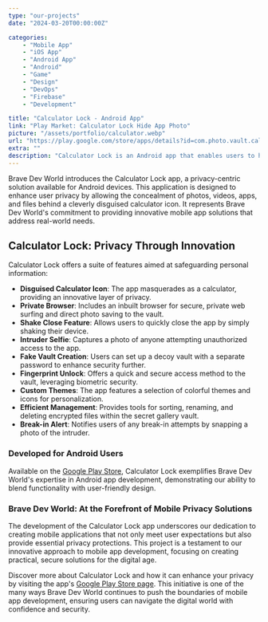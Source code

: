```yaml
---
type: "our-projects"
date: "2024-03-20T00:00:00Z"

categories: 
    - "Mobile App"
    - "iOS App"
    - "Android App"
    - "Android"
    - "Game"
    - "Design"
    - "DevOps"
    - "Firebase"
    - "Development"

title: "Calculator Lock - Android App"
link: "Play Market: Calculator Lock Hide App Photo"
picture: "/assets/portfolio/calculator.webp"
url: "https://play.google.com/store/apps/details?id=com.photo.vault.calculator"
extra: ""
description: "Calculator Lock is an Android app that enables users to hide photos, videos, apps and files using a disguised calculator icon for added privacy."
---
```

Brave Dev World introduces the Calculator Lock app, a privacy-centric solution available for Android devices. This application is designed to enhance user privacy by allowing the concealment of photos, videos, apps, and files behind a cleverly disguised calculator icon. It represents Brave Dev World's commitment to providing innovative mobile app solutions that address real-world needs.

## Calculator Lock: Privacy Through Innovation
Calculator Lock offers a suite of features aimed at safeguarding personal information:

- **Disguised Calculator Icon**: The app masquerades as a calculator, providing an innovative layer of privacy.
- **Private Browser**: Includes an inbuilt browser for secure, private web surfing and direct photo saving to the vault.
- **Shake Close Feature**: Allows users to quickly close the app by simply shaking their device.
- **Intruder Selfie**: Captures a photo of anyone attempting unauthorized access to the app.
- **Fake Vault Creation**: Users can set up a decoy vault with a separate password to enhance security further.
- **Fingerprint Unlock**: Offers a quick and secure access method to the vault, leveraging biometric security.
- **Custom Themes**: The app features a selection of colorful themes and icons for personalization.
- **Efficient Management**: Provides tools for sorting, renaming, and deleting encrypted files within the secret gallery vault.
- **Break-in Alert**: Notifies users of any break-in attempts by snapping a photo of the intruder.

### Developed for Android Users
Available on the [Google Play Store](https://play.google.com/store/apps/details?id=com.photo.vault.calculator), Calculator Lock exemplifies Brave Dev World's expertise in Android app development, demonstrating our ability to blend functionality with user-friendly design.

### Brave Dev World: At the Forefront of Mobile Privacy Solutions
The development of the Calculator Lock app underscores our dedication to creating mobile applications that not only meet user expectations but also provide essential privacy protections. This project is a testament to our innovative approach to mobile app development, focusing on creating practical, secure solutions for the digital age.

Discover more about Calculator Lock and how it can enhance your privacy by visiting the app's [Google Play Store page](https://play.google.com/store/apps/details?id=com.photo.vault.calculator). This initiative is one of the many ways Brave Dev World continues to push the boundaries of mobile app development, ensuring users can navigate the digital world with confidence and security.
